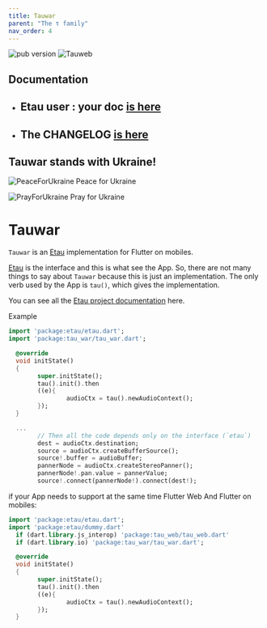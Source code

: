 ```yaml
---
title: Tauwar
parent: "The τ family"
nav_order: 4
---
```

![pub version](https://img.shields.io/pub/v/tauwar.svg?style=flat-square)
![Tauweb](https://tauwar.canardoux.xyz/images/TauwarBanner.png)

## Documentation

- ## Etau user : your doc [is here](https://etau.canardoux.xyz/)
- ## The CHANGELOG [is here](https://etau.canardoux.xyz/tau/CHANGELOG.html)

## Tauwar stands with Ukraine!

![PeaceForUkraine](https://etau.canardoux.xyz/images/2-year-old-irish-girl-ukrainian.jpg)
Peace for Ukraine

![PrayForUkraine](https://etau.canardoux.xyz/images/banner.png)
Pray for Ukraine


# Tauwar

`Tauwar` is an [Etau](https://pub.dev/packages/etau) implementation for Flutter on mobiles.

[Etau](https://pub.dev/packages/etau) is the interface and this is what see the App.
So, there are not many things to say about `Tauwar` because this is just an implementation.
The only verb used by the App is `tau()`, which gives the implementation.

You can see all the [Etau project documentation](https://etau.canardoux.xyz/) here.

Example
```dart
import 'package:etau/etau.dart';
import 'package:tau_war/tau_war.dart';

  @override
  void initState() 
  {
        super.initState();
        tau().init().then 
        ((e){
                audioCtx = tau().newAudioContext();
        });
  }

  ...
        // Then all the code depends only on the interface (`etau`)
        dest = audioCtx.destination;
        source = audioCtx.createBufferSource();
        source!.buffer = audioBuffer;
        pannerNode = audioCtx.createStereoPanner();
        pannerNode!.pan.value = pannerValue;
        source!.connect(pannerNode!).connect(dest!);

```

if your App needs to support at the same time Flutter Web And Flutter on mobiles:
```dart
import 'package:etau/etau.dart';
import 'package:etau/dummy.dart'
  if (dart.library.js_interop) 'package:tau_web/tau_web.dart'
  if (dart.library.io) 'package:tau_war/tau_war.dart';

  @override
  void initState() 
  {
        super.initState();
        tau().init().then 
        ((e){
                audioCtx = tau().newAudioContext();
        });
  }
```
